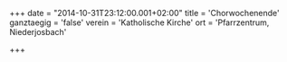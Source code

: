 +++
date = "2014-10-31T23:12:00.001+02:00"
title = 'Chorwochenende'
ganztaegig = 'false'
verein = 'Katholische Kirche'
ort = 'Pfarrzentrum, Niederjosbach'

+++

      